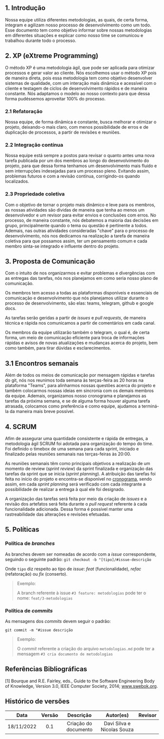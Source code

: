 ## 1. Introdução

Nossa equipe utiliza diferentes metodologias, as quais, de certa forma, integram e agilizam nosso processo de desenvolvimento como um todo. Esse documento tem como objetivo informar sobre nossas metodologias em diferentes situações e explicar como nosso time se comunicou e trabalhou durante todo o processo.

## 2. XP (eXtreme Programming)

O método XP é uma metodologia ágil, que pode ser aplicada para otimizar processos e gerar valor ao cliente. Nós escolhemos usar o método XP pois de maneira direta, pois essa metodologia tem como objetivo desenvolver sistemas de qualidade, com um interação mais dinâmica e acessível com o cliente e testagem de ciclos de desenvolvimento rápidos e de maneira constante. Nós adaptamos o modelo ao nosso contexto para que dessa forma pudéssemos aproveitar 100% do processo.

### 2.1  Refatoração

Nossa equipe, de forma dinâmica e constante, busca melhorar e otimizar o projeto, deixando-o mais claro, com menos possibilidade de erros e de duplicação de processos, a partir de revisões e reuniões.

### 2.2 Integração contínua

Nossa equipe está sempre a postos para revisar o quanto antes uma nova tarefa publicada por um dos membros ao longo do desenvolvimento do projeto, para que dessa forma tenhamos um desenvolvimento mais fluido e sem interrupções indesejadas para um processo pleno. Evitando assim, problemas futuros e com a revisão contínua, corrigindo-os quando localizados.

### 2.3 Propriedade coletiva

Com o objetivo de tornar o projeto mais dinâmico e leve para os membros, as nossas atividades são dividas de maneira que tenha ao menos um desenvolvedor e um revisor para evitar envios e conclusões com erros. No processo, de maneira constante, nós debatemos a maioria das decisões em grupo, principalmente quando o tema ou questão é pertinente a todos. Ademais, nas outras atividades consideradas "chave" para o processo de desenvolvimento, nós nos dedicamos na realização a tarefa de maneira coletiva para que possamos assim, ter um pensamento comum e cada membro sinta-se integrado e influente dentro do projeto.

## 3. Proposta de Comunicação

Com o intuito de nos organizarmos e evitar problemas e divergências com as entregas das tarefas, nós nos planejamos em como seria nosso plano de comunicação.

Os membros tem acesso a todas as plataformas disponíveis e essenciais de comunicação e desenvolvimento que nós planejamos utilizar durante o processo de desenvolvimento, são elas: teams, telegram, github e google docs.

As tarefas serão geridas a partir de _issues_ e _pull requests_, de maneira técnica e rápida nos comunicamos a partir de comentários em cada canal.

Os membros da equipe utilizarão também o telegram, o qual é, de certa forma, um meio de comunicação eficiente para troca de informações rápidas e avisos de novas atualizações e mudanças acerca do projeto, bem como também, para tirar dúvidas e esclarecimentos.

## 3.1 Encontros semanais

Além de todos os meios de comunicação por mensagem rápidas e tarefas do git, nós nos reunimos toda semana às terças-feira as 20 horas na plataforma "Teams", para alinharmos nossas questões acerca do projeto e também colocarmos nossas ideias em sincronia com os demais membros da equipe. Ademais, organizamos nosso cronograma e planejamos as tarefas da próxima semana, e se de alguma forma houver alguma tarefa atrasada, colocamos como preferência e como equipe, ajudamos a terminá-la da maneira mais breve possível.

## 4. SCRUM

Afim de assegurar uma quantidade consistente e rápida de entregas, a metodologia ágil SCRUM foi adotada para organização do tempo do time. Foi definido o timebox de uma semana para cada sprint, iniciado e finalizado pelas reuniões semanais nas terças-feiras às 20:00.

As reuniões semanais têm como principais objetivos a realização de um  momento de review (_sprint review_) da sprint finalizada e organização das tarefas da sprint que se inicia (_sprint planning_). A atribuição das tarefas foi feita no início do projeto e encontra-se disponível no [cronograma](/docs/planejamento/cronograma.md), sendo assim, em cada _sprint planning_ será verificado com cada integrante a possibilidade de realizar a entrega à qual ele foi designado.

A organização das tarefas será feita por meio da criação de _issues_ e a revisão dos artefatos será feita durante o _pull request_ referente à cada funcionalidade adicionada. Dessa forma é possível manter uma rastreabilidade das alterações e revisões efetuadas.

## 5. Políticas

### Política de _branches_

As branches devem ser nomeadas de acordo com a _issue_ correspondente, seguindo o seguinte padrão:
`git checkout -b "[tipo]/#issue-descrição`

Onde `tipo` diz respeito ao tipo de _issue_: _feat_ (funcionalidade), _refac_ (refatoração) ou _fix_ (conserto).

> Exemplo:
>
> A branch referente à issue `#3 feature: metodologias` pode ter o nome: `feat/3-metodologias`

### Política de _commits_

As mensagens dos _commits_ devem seguir o padrão:

`git commit -m "#issue descrição`

> Exemplo:
>
> O _commit_ referente a criação do arquivo `metodologias.md` pode ter a mensagem `#3 cria documento de metodologias`

## Referências Bibliográficas

[1] Bourque and R.E. Fairley, eds., Guide to the Software Engineering Body of Knowledge, Version 3.0, IEEE Computer Society, 2014; www.swebok.org.

## Histórico de versões

|    Data     | Versão | Descrição            | Autor(es)     | Revisor |
|  :-------:  | :----: | :------------------: | :-----------: | - |
|  18/11/2022 |  0.1   | Criação do documento | Davi Silva e Nicolas Souza  |  |

